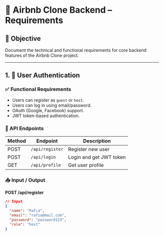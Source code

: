 # 🏡 Airbnb Clone Backend – Requirements

## 📌 Objective
Document the technical and functional requirements for core backend features of the Airbnb Clone project.

---

## 1. 🔐 User Authentication

### ✅ Functional Requirements
- Users can register as `guest` or `host`.
- Users can log in using email/password.
- OAuth (Google, Facebook) support.
- JWT token-based authentication.

### 🔧 API Endpoints

| Method | Endpoint       | Description              |
|--------|----------------|--------------------------|
| POST   | `/api/register` | Register new user        |
| POST   | `/api/login`    | Login and get JWT token  |
| GET    | `/api/profile`  | Get user profile         |

### 📥 Input / Output

**POST /api/register**
```json
// Input
{
  "name": "Rafia",
  "email": "rafia@mail.com",
  "password": "password123",
  "role": "host"
}
